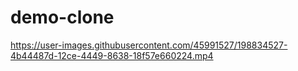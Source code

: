 # demo-clone

https://user-images.githubusercontent.com/45991527/198834527-4b44487d-12ce-4449-8638-18f57e660224.mp4

